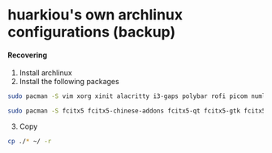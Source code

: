 # huarkiou's own archlinux configurations (backup)
#### Recovering
1. Install archlinux
2. Install the following packages
```bash
sudo pacman -S vim xorg xinit alacritty i3-gaps polybar rofi picom numlockx nm-applet xbacklight pulseaudio feh flameshot clash

sudo pacman -S fcitx5 fcitx5-chinese-addons fcitx5-qt fcitx5-gtk fcitx5-configtool

```
3. Copy
```bash
cp ./* ~/ -r
```

